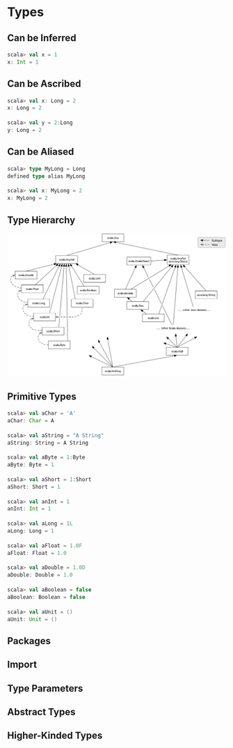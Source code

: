 # Types

## Can be Inferred

```scala
scala> val x = 1
x: Int = 1
```

## Can be Ascribed

```scala
scala> val x: Long = 2
x: Long = 2

scala> val y = 2:Long
y: Long = 2
```

## Can be Aliased

```scala
scala> type MyLong = Long
defined type alias MyLong

scala> val x: MyLong = 2
x: MyLong = 2
```



## Type Hierarchy
![Scala Class Hierarchy](scala-class-hierarchy.png)



## Primitive Types

```scala
scala> val aChar = 'A'
aChar: Char = A

scala> val aString = "A String"
aString: String = A String

scala> val aByte = 1:Byte
aByte: Byte = 1

scala> val aShort = 1:Short
aShort: Short = 1

scala> val anInt = 1
anInt: Int = 1

scala> val aLong = 1L
aLong: Long = 1

scala> val aFloat = 1.0F
aFloat: Float = 1.0

scala> val aDouble = 1.0D
aDouble: Double = 1.0

scala> val aBoolean = false
aBoolean: Boolean = false

scala> val aUnit = ()    
aUnit: Unit = ()
```


## Packages
## Import
## Type Parameters
## Abstract Types
## Higher-Kinded Types

